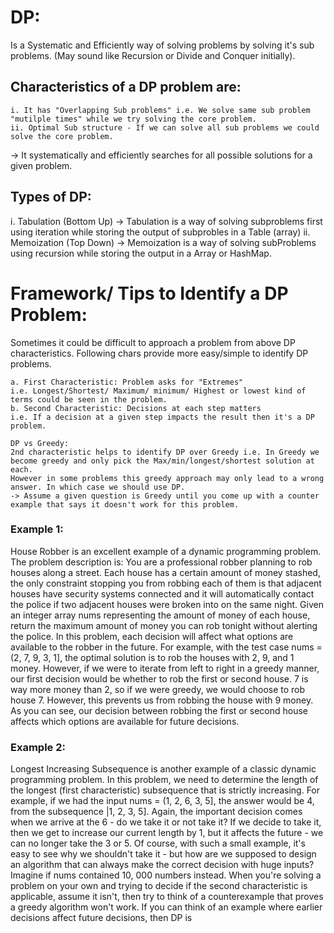 # DP:
 Is a Systematic and Efficiently way of solving problems by solving it's sub problems. (May sound like Recursion or Divide and Conquer initially).
## Characteristics of a DP problem are:
    i. It has "Overlapping Sub problems" i.e. We solve same sub problem "mutilple times" while we try solving the core problem.
    ii. Optimal Sub structure - If we can solve all sub problems we could solve the core problem.

-> It systematically and efficiently searches for all possible solutions for a given problem.

## Types of DP:
i. Tabulation (Bottom Up) -> Tabulation is a way of solving subproblems first using iteration while storing the output of subprobles in a Table (array)
ii. Memoization (Top Down) -> Memoization is a way of solving subProblems using recursion while storing the output in a Array or HashMap.

# Framework/ Tips to Identify a DP Problem:
Sometimes it could be difficult to approach a problem from above DP characteristics. Following chars provide more easy/simple to identify DP problems.

    a. First Characteristic: Problem asks for "Extremes"
    i.e. Longest/Shortest/ Maximum/ minimum/ Highest or lowest kind of terms could be seen in the problem. 
    b. Second Characteristic: Decisions at each step matters
    i.e. If a decision at a given step impacts the result then it's a DP problem.

    DP vs Greedy:
    2nd characteristic helps to identify DP over Greedy i.e. In Greedy we become greedy and only pick the Max/min/longest/shortest solution at each.
    However in some problems this greedy approach may only lead to a wrong answer. In which case we should use DP. 
    -> Assume a given question is Greedy until you come up with a counter example that says it doesn't work for this problem. 

### Example 1: 

House Robber is an excellent example of a dynamic programming problem. The problem description is:
You are a professional robber planning to rob houses along a street. Each house has a certain amount of money stashed, the only constraint stopping you from robbing each of them is that adjacent houses have security systems connected and it will automatically contact the police if two adjacent houses were broken into on the same night.
Given an integer array nums representing the amount of money of each house, return the maximum amount of money you can rob tonight without alerting the police.
In this problem, each decision will affect what options are available to the robber in the future. For example,
with the test case nums = (2, 7, 9, 3, 1], the optimal solution is to rob the houses with 2, 9, and 1 money.
However, if we were to iterate from left to right in a greedy manner, our first decision would be whether to rob the first or second house. 7 is way more money than 2, so if we were greedy, we would choose to rob house 7.
However, this prevents us from robbing the house with 9 money. As you can see, our decision between robbing the first or second house affects which options are available for future decisions.

### Example 2: 
Longest Increasing Subsequence is another example of a classic dynamic programming problem. In this problem, we need to determine the length of the longest (first characteristic) subsequence that is strictly
increasing. For example, if we had the input nums = (1, 2, 6, 3, 5], the answer would be 4, from the
subsequence |1, 2, 3, 5]. Again, the important decision comes when we arrive at the 6 - do we take it or not take it? If we decide to take it, then we get to increase our current length by 1, but it affects the future - we can no longer take the 3 or 5. Of course, with such a small example, it's easy to see why we shouldn't take it - but how are we supposed to design an algorithm that can always make the correct decision with huge inputs?
Imagine if nums contained 10, 000 numbers instead.
When you're solving a problem on your own and trying to decide if the second characteristic is applicable, assume it isn't, then try to think of a counterexample that proves a greedy algorithm won't work. If you can think of an example where earlier decisions affect future decisions, then DP is